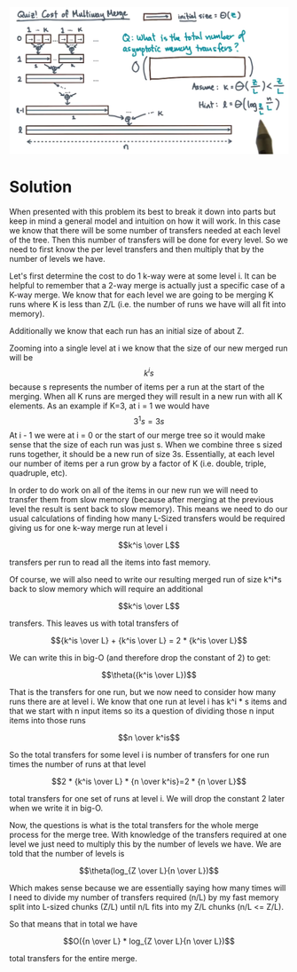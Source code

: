 
![](Pasted%20image%2020240826202733.png)
# Solution
When presented with this problem its best to break it down into parts but keep in mind a general model and intuition on how it will work. In this case we know that there will be some number of transfers needed at each level of the tree. Then this number of transfers will be done for every level. So we need to first know the per level transfers and then multiply that by the number of levels we have.

Let's first determine the cost to do 1 k-way were at some level i. It can be helpful to remember that a 2-way merge is actually just a specific case of a K-way merge. We know that for each level we are going to be merging K runs where K is less than Z/L (i.e. the number of runs we have will all fit into memory).

Additionally we know that each run has an initial size of about Z.

Zooming into a single level at i we know that the size of our new merged run will be $$k^is$$
because s represents the number of items per a run at the start of the merging. When all K runs are merged they will result in a new run with all K elements. As an example if K=3, at i = 1 we would have $$3^1s = 3s$$
At i - 1 we were at i = 0 or the start of our merge tree so it would make sense that the size of each run was just s. When we combine three s sized runs together, it should be a new run of size 3s. Essentially, at each level our number of items per a run grow by a factor of K (i.e. double, triple, quadruple, etc).

In order to do work on all of the items in our new run we will need to transfer them from slow memory (because after merging at the previous level the result is sent back to slow memory). This means we need to do our usual calculations of finding how many L-Sized transfers would be required giving us for one k-way merge run at level i 

$$k^is \over L$$

transfers per run to read all the items into fast memory.

Of course, we will also need to write our resulting merged run of size k^i*s back to slow memory which will require an additional 

$$k^is \over L$$

transfers. This leaves us with total transfers of

$${k^is \over L} + {k^is \over L} = 2 * {k^is \over L}$$

We can write this in big-O (and therefore drop the constant of 2) to get:


$$\theta({k^is \over L})$$

That is the transfers for one run, but we now need to consider how many runs there are at level i. We know that one run at level i has k^i * s items and that we start with n input items so its a question of dividing those n input items into those runs 

$$n \over k^is$$

So the total transfers for some level i is number of transfers for one run times the number of runs at that level 

$$2 * {k^is \over L} * {n \over k^is}=2 * {n \over L}$$

total transfers for one set of runs at level i. We will drop the constant 2 later when we write it in big-O.

Now, the questions is what is the total transfers for the whole merge process for the merge tree. With knowledge of the transfers required at one level we just need to multiply this by the number of levels we have. We are told that the number of levels is 

$$\theta(log_{Z \over L}{n \over L})$$

Which makes sense because we are essentially saying how many times will I need to divide my number of transfers required (n/L) by my fast memory split into L-sized chunks (Z/L) until n/L fits into my Z/L chunks (n/L <= Z/L).

So that means that in total we have 

$$O({n \over L} * log_{Z \over L}{n \over L})$$ 

total transfers for the entire merge.

